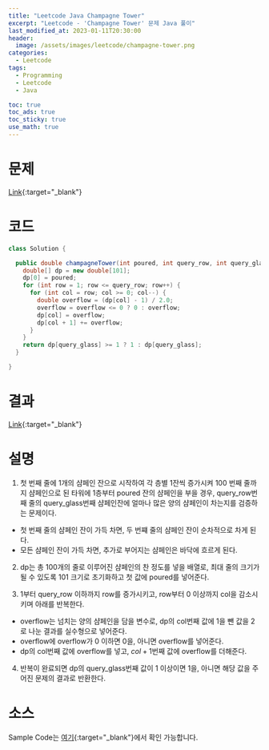 ```yaml
---
title: "Leetcode Java Champagne Tower"
excerpt: "Leetcode - 'Champagne Tower' 문제 Java 풀이"
last_modified_at: 2023-01-11T20:30:00
header:
  image: /assets/images/leetcode/champagne-tower.png
categories:
  - Leetcode
tags:
  - Programming
  - Leetcode
  - Java

toc: true
toc_ads: true
toc_sticky: true
use_math: true
---
```

# 문제
[Link](https://leetcode.com/problems/champagne-tower){:target="_blank"}

# 코드
```java
class Solution {

  public double champagneTower(int poured, int query_row, int query_glass) {
    double[] dp = new double[101];
    dp[0] = poured;
    for (int row = 1; row <= query_row; row++) {
      for (int col = row; col >= 0; col--) {
        double overflow = (dp[col] - 1) / 2.0;
        overflow = overflow <= 0 ? 0 : overflow;
        dp[col] = overflow;
        dp[col + 1] += overflow;
      }
    }
    return dp[query_glass] >= 1 ? 1 : dp[query_glass];
  }

}
```

# 결과
[Link](https://leetcode.com/problems/champagne-tower/submissions/876069144/){:target="_blank"}

# 설명
1. 첫 번째 줄에 1개의 샴페인 잔으로 시작하여 각 층별 1잔씩 증가시켜 100 번째 줄까지 샴페인으로 된 타워에 1층부터 poured 잔의 샴페인을 부을 경우, query_row번째 줄의 query_glass번째 샴페인잔에 얼마나 많은 양의 샴페인이 차는지를 검증하는 문제이다.
- 첫 번째 줄의 샴페인 잔이 가득 차면, 두 번쨰 줄의 샴페인 잔이 순차적으로 차게 된다.
- 모든 샴페인 잔이 가득 차면, 추가로 부어지는 샴페인은 바닥에 흐르게 된다.

2. dp는 총 100개의 줄로 이루어진 샴페인의 찬 정도를 넣을 배열로, 최대 줄의 크기가 될 수 있도록 101 크기로 초기화하고 첫 값에 poured를 넣어준다.

3. 1부터 query_row 이하까지 row를 증가시키고, row부터 0 이상까지 col을 감소시키며 아래를 반복한다.
- overflow는 넘치는 양의 샴페인을 담을 변수로, dp의 col번째 값에 1을 뺀 값을 2로 나눈 결과를 실수형으로 넣어준다.
- overflow에 overflow가 0 이하면 0을, 아니면 overflow를 넣어준다.
- dp의 col번째 값에 overflow를 넣고, $col + 1$번째 값에 overflow를 더해준다.

4. 반복이 완료되면 dp의 query_glass번째 값이 1 이상이면 1을, 아니면 해당 값을 주어진 문제의 결과로 반환한다.

# 소스
Sample Code는 [여기](https://github.com/GracefulSoul/leetcode/blob/master/src/main/java/gracefulsoul/problems/ChampagneTower.java){:target="_blank"}에서 확인 가능합니다.
